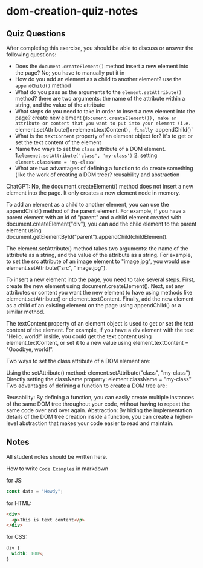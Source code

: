 # dom-creation-quiz-notes

## Quiz Questions

After completing this exercise, you should be able to discuss or answer the following questions:

- Does the `document.createElement()` method insert a new element into the page?
No; you have to manually put it in
- How do you add an element as a child to another element?
use the `appendChild()` method
- What do you pass as the arguments to the `element.setAttribute()` method?
there are two arguments: the name of the attribute within a string, and the value of the attribute
- What steps do you need to take in order to insert a new element into the page?
create new element (`document.createElement()), make an attribute or content that you want to put into your element (i.e. `element.setAttribute()` or `element.textContent`), finally `appendChild()`
- What is the `textContent` property of an element object for?
it's to get or set the text content of the element
- Name two ways to set the `class` attribute of a DOM element.
1.`elemenet.setAttribute('class', 'my-class')`  2. setting `element.className = 'my-class'`
- What are two advantages of defining a function to do create something (like the work of creating a DOM tree)?
reusability and abstraction

ChatGPT:
No, the document.createElement() method does not insert a new element into the page. It only creates a new element node in memory.

To add an element as a child to another element, you can use the appendChild() method of the parent element. For example, if you have a parent element with an id of "parent" and a child element created with document.createElement("div"), you can add the child element to the parent element using document.getElementById("parent").appendChild(childElement).

The element.setAttribute() method takes two arguments: the name of the attribute as a string, and the value of the attribute as a string. For example, to set the src attribute of an image element to "image.jpg", you would use element.setAttribute("src", "image.jpg").

To insert a new element into the page, you need to take several steps. First, create the new element using document.createElement(). Next, set any attributes or content you want the new element to have using methods like element.setAttribute() or element.textContent. Finally, add the new element as a child of an existing element on the page using appendChild() or a similar method.

The textContent property of an element object is used to get or set the text content of the element. For example, if you have a div element with the text "Hello, world!" inside, you could get the text content using element.textContent, or set it to a new value using element.textContent = "Goodbye, world!".

Two ways to set the class attribute of a DOM element are:

Using the setAttribute() method: element.setAttribute("class", "my-class")
Directly setting the className property: element.className = "my-class"
Two advantages of defining a function to create a DOM tree are:

Reusability: By defining a function, you can easily create multiple instances of the same DOM tree throughout your code, without having to repeat the same code over and over again.
Abstraction: By hiding the implementation details of the DOM tree creation inside a function, you can create a higher-level abstraction that makes your code easier to read and maintain.

## Notes

All student notes should be written here.


How to write `Code Examples` in markdown

for JS:

```javascript
const data = "Howdy";
```

for HTML:

```html
<div>
  <p>This is text content</p>
</div>
```

for CSS:

```css
div {
  width: 100%;
}
```
